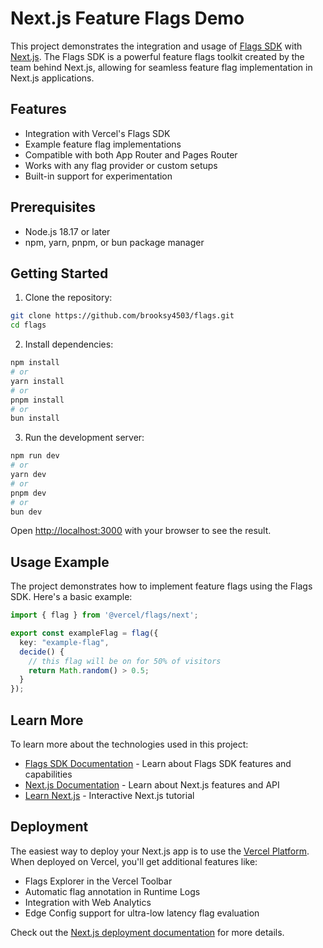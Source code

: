 # Next.js Feature Flags Demo

This project demonstrates the integration and usage of [Flags SDK](https://flags-sdk.dev/) with [Next.js](https://nextjs.org). The Flags SDK is a powerful feature flags toolkit created by the team behind Next.js, allowing for seamless feature flag implementation in Next.js applications.

## Features

- Integration with Vercel's Flags SDK
- Example feature flag implementations
- Compatible with both App Router and Pages Router
- Works with any flag provider or custom setups
- Built-in support for experimentation

## Prerequisites

- Node.js 18.17 or later
- npm, yarn, pnpm, or bun package manager

## Getting Started

1. Clone the repository:
```bash
git clone https://github.com/brooksy4503/flags.git
cd flags
```

2. Install dependencies:
```bash
npm install
# or
yarn install
# or
pnpm install
# or
bun install
```

3. Run the development server:
```bash
npm run dev
# or
yarn dev
# or
pnpm dev
# or
bun dev
```

Open [http://localhost:3000](http://localhost:3000) with your browser to see the result.

## Usage Example

The project demonstrates how to implement feature flags using the Flags SDK. Here's a basic example:

```typescript
import { flag } from '@vercel/flags/next';

export const exampleFlag = flag({
  key: "example-flag",
  decide() {
    // this flag will be on for 50% of visitors
    return Math.random() > 0.5;
  }
});
```

## Learn More

To learn more about the technologies used in this project:

- [Flags SDK Documentation](https://flags-sdk.dev/) - Learn about Flags SDK features and capabilities
- [Next.js Documentation](https://nextjs.org/docs) - Learn about Next.js features and API
- [Learn Next.js](https://nextjs.org/learn) - Interactive Next.js tutorial

## Deployment

The easiest way to deploy your Next.js app is to use the [Vercel Platform](https://vercel.com/new). When deployed on Vercel, you'll get additional features like:

- Flags Explorer in the Vercel Toolbar
- Automatic flag annotation in Runtime Logs
- Integration with Web Analytics
- Edge Config support for ultra-low latency flag evaluation

Check out the [Next.js deployment documentation](https://nextjs.org/docs/app/building-your-application/deploying) for more details.
